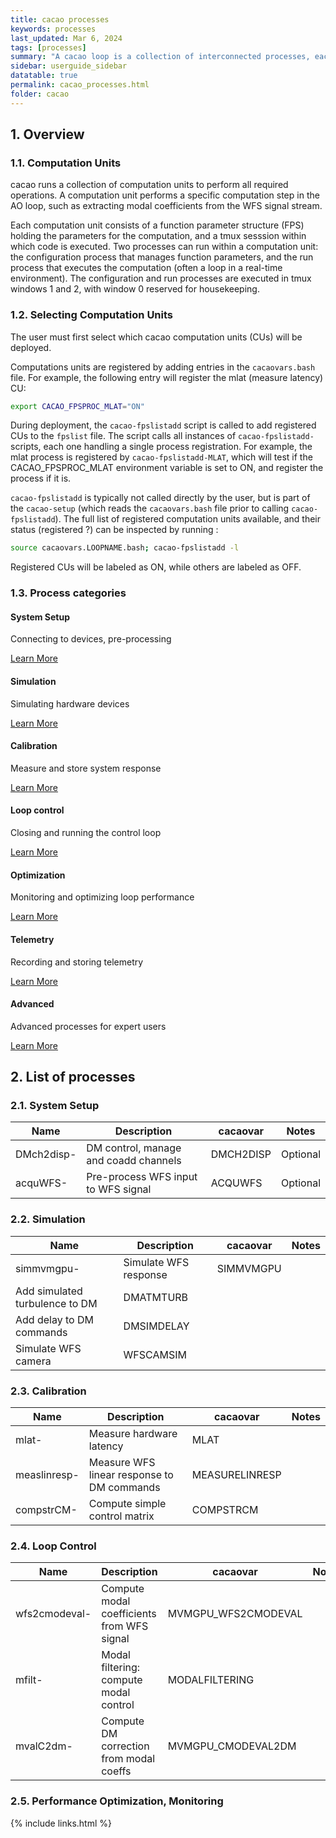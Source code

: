 ```yaml
---
title: cacao processes
keywords: processes
last_updated: Mar 6, 2024
tags: [processes]
summary: "A cacao loop is a collection of interconnected processes, each performing a step of the AO loop"
sidebar: userguide_sidebar
datatable: true
permalink: cacao_processes.html
folder: cacao
---
```




## 1. Overview

### 1.1. Computation Units

cacao runs a collection of computation units to perform all required operations. A computation unit performs a specific computation step in the AO loop, such as extracting modal coefficients from the WFS signal stream.

Each computation unit consists of a function parameter structure (FPS) holding the parameters for the computation, and a tmux sesssion within which code is executed. Two processes can run within a computation unit: the configuration process that manages function parameters, and the run process that executes the computation (often a loop in a real-time environment). The configuration and run processes are executed in tmux windows 1 and 2, with window 0 reserved for housekeeping.


### 1.2. Selecting Computation Units

The user must first select which cacao computation units (CUs) will be deployed.

Computations units are registered by adding entries in the `cacaovars.bash` file. For example, the following entry will register the mlat (measure latency) CU:
~~~bash
export CACAO_FPSPROC_MLAT="ON"
~~~

During deployment, the `cacao-fpslistadd` script is called to add registered CUs to the `fpslist` file. The script calls all instances of `cacao-fpslistadd-` scripts, each one handling a single process registration. For example, the mlat process is registered by `cacao-fpslistadd-MLAT`, which will test if the CACAO_FPSPROC_MLAT environment variable is set to ON, and register the process if it is.

`cacao-fpslistadd` is typically not called directly by the user, but is part of the `cacao-setup` (which reads the `cacaovars.bash` file prior to calling `cacao-fpslistadd`). The full list of registered computation units available, and their status (registered ?) can be inspected by running :
~~~bash
source cacaovars.LOOPNAME.bash; cacao-fpslistadd -l
~~~
Registered CUs will be labeled as ON, while others are labeled as OFF.







### 1.3. Process categories

<div class="row">

<div class="col-md-3 col-sm-6">
<div class="panel panel-default text-center">
<div class="panel-heading">
<span class="fa-stack fa-4x">
<i class="fa fa-circle fa-stack-2x text-primary"></i>
<i class="fa fa-wrench fa-stack-1x fa-inverse"></i>
</span>
    </div>
    <div class="panel-body">
    <h4>System Setup</h4>
    <p>Connecting to devices, pre-processing</p>
    <a href="#" class="btn btn-primary">Learn More</a>
    </div>
</div>
</div>

<div class="col-md-3 col-sm-6">
<div class="panel panel-default text-center">
<div class="panel-heading">
<span class="fa-stack fa-4x">
<i class="fa fa-circle fa-stack-2x text-primary"></i>
<i class="fa fa-microchip fa-stack-1x fa-inverse"></i>
</span>
    </div>
    <div class="panel-body">
    <h4>Simulation</h4>
    <p>Simulating hardware devices</p>
    <a href="#" class="btn btn-primary">Learn More</a>
    </div>
</div>
</div>

<div class="col-md-3 col-sm-6">
<div class="panel panel-default text-center">
<div class="panel-heading">
<span class="fa-stack fa-4x">
<i class="fa fa-circle fa-stack-2x text-primary"></i>
<i class="fa fa-file fa-stack-1x fa-inverse"></i>
</span>
    </div>
    <div class="panel-body">
    <h4>Calibration</h4>
    <p>Measure and store system response</p>
    <a href="#" class="btn btn-primary">Learn More</a>
    </div>
</div>
</div>

<div class="col-md-3 col-sm-6">
<div class="panel panel-default text-center">
<div class="panel-heading">
<span class="fa-stack fa-4x">
<i class="fa fa-circle fa-stack-2x text-primary"></i>
<i class="fa fa-refresh fa-stack-1x fa-inverse"></i>
</span>
    </div>
    <div class="panel-body">
    <h4>Loop control</h4>
    <p>Closing and running the control loop</p>
    <a href="#" class="btn btn-primary">Learn More</a>
    </div>
</div>
</div>



<div class="col-md-3 col-sm-6">
<div class="panel panel-default text-center">
<div class="panel-heading">
<span class="fa-stack fa-4x">
<i class="fa fa-circle fa-stack-2x text-primary"></i>
<i class="fa fa-check fa-stack-1x fa-inverse"></i>
</span>
    </div>
    <div class="panel-body">
    <h4>Optimization</h4>
    <p>Monitoring and optimizing loop performance</p>
    <a href="#" class="btn btn-primary">Learn More</a>
    </div>
</div>
</div>


<div class="col-md-3 col-sm-6">
<div class="panel panel-default text-center">
<div class="panel-heading">
<span class="fa-stack fa-4x">
<i class="fa fa-circle fa-stack-2x text-primary"></i>
<i class="fa fa-database fa-stack-1x fa-inverse"></i>
</span>
    </div>
    <div class="panel-body">
    <h4>Telemetry</h4>
    <p>Recording and storing telemetry</p>
    <a href="#" class="btn btn-primary">Learn More</a>
    </div>
</div>
</div>


<div class="col-md-3 col-sm-6">
<div class="panel panel-default text-center">
<div class="panel-heading">
<span class="fa-stack fa-4x">
<i class="fa fa-circle fa-stack-2x text-primary"></i>
<i class="fa fa-flask fa-stack-1x fa-inverse"></i>
</span>
    </div>
    <div class="panel-body">
    <h4>Advanced</h4>
    <p>Advanced processes for expert users</p>
    <a href="#" class="btn btn-primary">Learn More</a>
    </div>
</div>
</div>


</div>




## 2. List of processes

### 2.1. System Setup

<div class="datatable-begin"></div>

| Name       | Description                           | cacaovar  | Notes    |
| ---------- | ------------------------------------- | --------- | -------- |
| DMch2disp- | DM control, manage and coadd channels | DMCH2DISP | Optional |
| acquWFS-   | Pre-process WFS input to WFS signal   | ACQUWFS   | Optional |

<div class="datatable-end"></div>



### 2.2. Simulation


<div class="datatable-begin"></div>

| Name                           | Description           | cacaovar  | Notes |
| ------------------------------ | --------------------- | --------- | ----- |
| simmvmgpu-                     | Simulate WFS response | SIMMVMGPU |
| Add simulated turbulence to DM | DMATMTURB             |
| Add delay to DM commands       | DMSIMDELAY            |
| Simulate WFS camera            | WFSCAMSIM             |

<div class="datatable-end"></div>





### 2.3. Calibration

<div class="datatable-begin"></div>

| Name         | Description                                | cacaovar       | Notes |
| ------------ | ------------------------------------------ | -------------- | ----- |
| mlat-        | Measure hardware latency                   | MLAT           |
| measlinresp- | Measure WFS linear response to DM commands | MEASURELINRESP |
| compstrCM-   | Compute simple control matrix              | COMPSTRCM      |

<div class="datatable-end"></div>



### 2.4. Loop Control



<div class="datatable-begin"></div>

| Name          | Description                                | cacaovar            | Notes |
| ------------- | ------------------------------------------ | ------------------- | ----- |
| wfs2cmodeval- | Compute modal coefficients from WFS signal | MVMGPU_WFS2CMODEVAL |
| mfilt-        | Modal filtering: compute modal control     | MODALFILTERING      |
| mvalC2dm-     | Compute DM correction from modal coeffs    | MVMGPU_CMODEVAL2DM  |

<div class="datatable-end"></div>



### 2.5. Performance Optimization, Monitoring






{% include links.html %}
